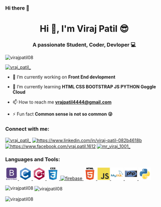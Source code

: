 ### Hi there 👋<h1 align="center">Hi 👋, I'm Viraj Patil 😎</h1>
<h3 align="center">A passionate Student, Coder, Devloper 💻</h3>

<p align="left"> <img src="https://komarev.com/ghpvc/?username=virajpatil08&label=Profile%20views&color=0e75b6&style=flat" alt="virajpatil08" /> </p>

<p align="left"> <a href="https://twitter.com/vraj_patil_" target="blank"><img src="https://img.shields.io/twitter/follow/vraj_patil_?logo=twitter&style=for-the-badge" alt="vraj_patil_" /></a> </p>

- 🔭 I’m currently working on **Front End devlopment**

- 🌱 I’m currently learning **HTML CSS BOOTSTRAP JS PYTHON  Goggle Cloud**

- 📫 How to reach me **vrajpatil4444@gmail.com**

- ⚡ Fun fact **Common sense is not so common 😜**

<h3 align="left">Connect with me:</h3>
<p align="left">
<a href="https://twitter.com/vraj_patil_" target="blank"><img align="center" src="https://cdn.jsdelivr.net/npm/simple-icons@3.0.1/icons/twitter.svg" alt="vraj_patil_" height="30" width="40" /></a>
<a href="https://linkedin.com/in/https://www.linkedin.com/in/viraj-patil-082b4618b" target="blank"><img align="center" src="https://cdn.jsdelivr.net/npm/simple-icons@3.0.1/icons/linkedin.svg" alt="https://www.linkedin.com/in/viraj-patil-082b4618b" height="30" width="40" /></a>
<a href="https://fb.com/https://www.facebook.com/vraj.patil.1612" target="blank"><img align="center" src="https://cdn.jsdelivr.net/npm/simple-icons@3.0.1/icons/facebook.svg" alt="https://www.facebook.com/vraj.patil.1612" height="30" width="40" /></a>
<a href="https://instagram.com/mr_viraj_1001_" target="blank"><img align="center" src="https://cdn.jsdelivr.net/npm/simple-icons@3.0.1/icons/instagram.svg" alt="mr_viraj_1001_" height="30" width="40" /></a>
</p>

<h3 align="left">Languages and Tools:</h3>
<p align="left"> <a href="https://getbootstrap.com" target="_blank"> <img src="https://raw.githubusercontent.com/devicons/devicon/master/icons/bootstrap/bootstrap-plain-wordmark.svg" alt="bootstrap" width="40" height="40"/> </a> <a href="https://www.cprogramming.com/" target="_blank"> <img src="https://raw.githubusercontent.com/devicons/devicon/master/icons/c/c-original.svg" alt="c" width="40" height="40"/> </a> <a href="https://www.w3schools.com/cpp/" target="_blank"> <img src="https://raw.githubusercontent.com/devicons/devicon/master/icons/cplusplus/cplusplus-original.svg" alt="cplusplus" width="40" height="40"/> </a> <a href="https://www.w3schools.com/css/" target="_blank"> <img src="https://raw.githubusercontent.com/devicons/devicon/master/icons/css3/css3-original-wordmark.svg" alt="css3" width="40" height="40"/> </a> <a href="https://firebase.google.com/" target="_blank"> <img src="https://www.vectorlogo.zone/logos/firebase/firebase-icon.svg" alt="firebase" width="40" height="40"/> </a> <a href="https://www.w3.org/html/" target="_blank"> <img src="https://raw.githubusercontent.com/devicons/devicon/master/icons/html5/html5-original-wordmark.svg" alt="html5" width="40" height="40"/> </a> <a href="https://developer.mozilla.org/en-US/docs/Web/JavaScript" target="_blank"> <img src="https://raw.githubusercontent.com/devicons/devicon/master/icons/javascript/javascript-original.svg" alt="javascript" width="40" height="40"/> </a> <a href="https://www.mysql.com/" target="_blank"> <img src="https://raw.githubusercontent.com/devicons/devicon/master/icons/mysql/mysql-original-wordmark.svg" alt="mysql" width="40" height="40"/> </a> <a href="https://www.php.net" target="_blank"> <img src="https://raw.githubusercontent.com/devicons/devicon/master/icons/php/php-original.svg" alt="php" width="40" height="40"/> </a> <a href="https://www.python.org" target="_blank"> <img src="https://raw.githubusercontent.com/devicons/devicon/master/icons/python/python-original.svg" alt="python" width="40" height="40"/> </a> </p>

<p><img align="left" src="https://github-readme-stats.vercel.app/api/top-langs?username=virajpatil08&show_icons=true&locale=en&layout=compact" alt="virajpatil08" /></p>

<p>&nbsp;<img align="center" src="https://github-readme-stats.vercel.app/api?username=virajpatil08&show_icons=true&locale=en" alt="virajpatil08" /></p>

<p><img align="center" src="https://github-readme-streak-stats.herokuapp.com/?user=virajpatil08&" alt="virajpatil08" /></p>


<!--
**Virajpatil08/Virajpatil08** is a ✨ _special_ ✨ repository because its `README.md` (this file) appears on your GitHub profile.

Here are some ideas to get you started:

- 🔭 I’m currently working on ...
- 🌱 I’m currently learning ...
- 👯 I’m looking to collaborate on ...
- 🤔 I’m looking for help with ...
- 💬 Ask me about ...
- 📫 How to reach me: ...
- 😄 Pronouns: ...
- ⚡ Fun fact: ...
-->
